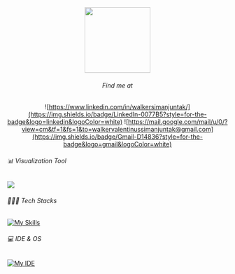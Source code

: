 <div align="center">
  <img height="150" src="https://media2.giphy.com/media/v1.Y2lkPTc5MGI3NjExZ2Q0eG00MmR0bDl4NW9xMjMybGZneHcxbDR5ZXBlb3JqcmV1anQwNCZlcD12MV9pbnRlcm5hbF9naWZfYnlfaWQmY3Q9Zw/10DT9obievd8NW/giphy.gif"  />
</div>

<div align="center">
  <h6> Find me at </h6>

![https://www.linkedin.com/in/walkersimanjuntak/](https://img.shields.io/badge/LinkedIn-0077B5?style=for-the-badge&logo=linkedin&logoColor=white) ![https://mail.google.com/mail/u/0/?view=cm&tf=1&fs=1&to=walkervalentinussimanjuntak@gmail.com](https://img.shields.io/badge/Gmail-D14836?style=for-the-badge&logo=gmail&logoColor=white)
</div>

<h6> 📊 Visualization Tool </h6>

<img src="https://img.shields.io/badge/Tableau-E97627?style=for-the-badge&logo=Tableau&logoColor=white" />

<h6> 👨🏻‍💻 Tech Stacks </h6>

[![My Skills](https://skillicons.dev/icons?i=python,scikitlearn,tensorflow,anaconda,pytorch,docker,laravel,mysql,jav&theme=light)](https://skillicons.dev)

<h6> 💻 IDE & OS </h6>

[![My IDE](https://skillicons.dev/icons?i=idea,vscode,windows,ubuntu&theme=light)](https://skillicons.dev)

